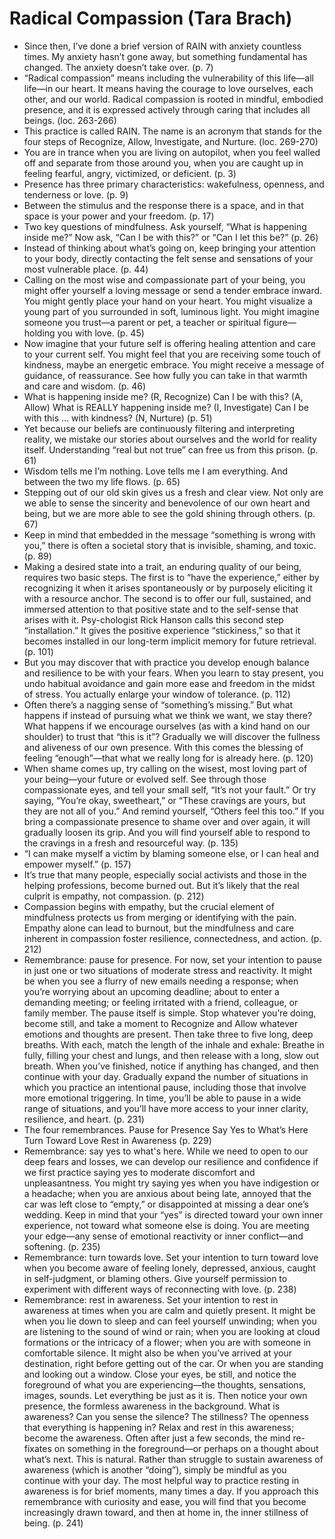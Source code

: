 # Radical Compassion (Tara Brach)
* Since then, I’ve done a brief version of RAIN with anxiety countless times. My anxiety hasn’t gone away, but something fundamental has changed. The anxiety doesn’t take over. (p. 7)
* “Radical compassion” means including the vulnerability of this life—all life—in our heart. It means having the courage to love ourselves, each other, and our world. Radical compassion is rooted in mindful, embodied presence, and it is expressed actively through caring that includes all beings. (loc. 263-266)
* This practice is called RAIN. The name is an acronym that stands for the four steps of Recognize, Allow, Investigate, and Nurture. (loc. 269-270)
* You are in trance when you are living on autopilot, when you feel walled off and separate from those around you, when you are caught up in feeling fearful, angry, victimized, or deficient. (p. 3)
* Presence has three primary characteristics: wakefulness, openness, and tenderness or love. (p. 9)
* Between the stimulus and the response there is a space, and in that space is your power and your freedom. (p. 17)
* Two key questions of mindfulness. Ask yourself, “What is happening inside me?” Now ask, “Can I be with this?” or “Can I let this be?” (p. 26)
* Instead of thinking about what’s going on, keep bringing your attention to your body, directly contacting the felt sense and sensations of your most vulnerable place. (p. 44)
* Calling on the most wise and compassionate part of your being, you might offer yourself a loving message or send a tender embrace inward. You might gently place your hand on your heart. You might visualize a young part of you surrounded in soft, luminous light. You might imagine someone you trust—a parent or pet, a teacher or spiritual figure—holding you with love. (p. 45)
* Now imagine that your future self is offering healing attention and care to your current self. You might feel that you are receiving some touch of kindness, maybe an energetic embrace. You might receive a message of guidance, of reassurance. See how fully you can take in that warmth and care and wisdom. (p. 46)
* What is happening inside me? (R, Recognize) Can I be with this? (A, Allow) What is REALLY happening inside me? (I, Investigate) Can I be with this … with kindness? (N, Nurture) (p. 51)
* Yet because our beliefs are continuously filtering and interpreting reality, we mistake our stories about ourselves and the world for reality itself. Understanding “real but not true” can free us from this prison. (p. 61)
* Wisdom tells me I’m nothing. Love tells me I am everything. And between the two my life flows. (p. 65)
* Stepping out of our old skin gives us a fresh and clear view. Not only are we able to sense the sincerity and benevolence of our own heart and being, but we are more able to see the gold shining through others. (p. 67)
* Keep in mind that embedded in the message “something is wrong with you,” there is often a societal story that is invisible, shaming, and toxic. (p. 89)
* Making a desired state into a trait, an enduring quality of our being, requires two basic steps. The first is to “have the experience,” either by recognizing it when it arises spontaneously or by purposely eliciting it with a resource anchor. The second is to offer our full, sustained, and immersed attention to that positive state and to the self-sense that arises with it. Psy-chologist Rick Hanson calls this second step “installation.” It gives the positive experience “stickiness,” so that it becomes installed in our long-term implicit memory for future retrieval. (p. 101)
* But you may discover that with practice you develop enough balance and resilience to be with your fears. When you learn to stay present, you undo habitual avoidance and gain more ease and freedom in the midst of stress. You actually enlarge your window of tolerance. (p. 112)
* Often there’s a nagging sense of “something’s missing.” But what happens if instead of pursuing what we think we want, we stay there? What happens if we encourage ourselves (as with a kind hand on our shoulder) to trust that “this is it”? Gradually we will discover the fullness and aliveness of our own presence. With this comes the blessing of feeling “enough”—that what we really long for is already here. (p. 120)
* When shame comes up, try calling on the wisest, most loving part of your being—your future or evolved self. See through those compassionate eyes, and tell your small self, “It’s not your fault.” Or try saying, “You’re okay, sweetheart,” or “These cravings are yours, but they are not all of you.” And remind yourself, “Others feel this too.” If you bring a compassionate presence to shame over and over again, it will gradually loosen its grip. And you will find yourself able to respond to the cravings in a fresh and resourceful way. (p. 135)
* “I can make myself a victim by blaming someone else, or I can heal and empower myself.” (p. 157)
* It’s true that many people, especially social activists and those in the helping professions, become burned out. But it’s likely that the real culprit is empathy, not compassion. (p. 212)
* Compassion begins with empathy, but the crucial element of mindfulness protects us from merging or identifying with the pain. Empathy alone can lead to burnout, but the mindfulness and care inherent in compassion foster resilience, connectedness, and action. (p. 212)
* Remembrance: pause for presence. For now, set your intention to pause in just one or two situations of moderate stress and reactivity. It might be when you see a flurry of new emails needing a response; when you’re worrying about an upcoming deadline; about to enter a demanding meeting; or feeling irritated with a friend, colleague, or family member. The pause itself is simple. Stop whatever you’re doing, become still, and take a moment to Recognize and Allow whatever emotions and thoughts are present. Then take three to five long, deep breaths. With each, match the length of the inhale and exhale: Breathe in fully, filling your chest and lungs, and then release with a long, slow out breath. When you’ve finished, notice if anything has changed, and then continue with your day. Gradually expand the number of situations in which you practice an intentional pause, including those that involve more emotional triggering. In time, you’ll be able to pause in a wide range of situations, and you’ll have more access to your inner clarity, resilience, and heart. (p. 231)
* The four remembrances. Pause for Presence Say Yes to What’s Here Turn Toward Love Rest in Awareness (p. 229)
* Remembrance: say yes to what's here. While we need to open to our deep fears and losses, we can develop our resilience and confidence if we first practice saying yes to moderate discomfort and unpleasantness. You might try saying yes when you have indigestion or a headache; when you are anxious about being late, annoyed that the car was left close to “empty,” or disappointed at missing a dear one’s wedding. Keep in mind that your “yes” is directed toward your own inner experience, not toward what someone else is doing. You are meeting your edge—any sense of emotional reactivity or inner conflict—and softening. (p. 235)
* Remembrance: turn towards love. Set your intention to turn toward love when you become aware of feeling lonely, depressed, anxious, caught in self-judgment, or blaming others. Give yourself permission to experiment with different ways of reconnecting with love. (p. 238)
* Remembrance: rest in awareness. Set your intention to rest in awareness at times when you are calm and quietly present. It might be when you lie down to sleep and can feel yourself unwinding; when you are listening to the sound of wind or rain; when you are looking at cloud formations or the intricacy of a flower; when you are with someone in comfortable silence. It might also be when you’ve arrived at your destination, right before getting out of the car. Or when you are standing and looking out a window. Close your eyes, be still, and notice the foreground of what you are experiencing—the thoughts, sensations, images, sounds. Let everything be just as it is. Then notice your own presence, the formless awareness in the background. What is awareness? Can you sense the silence? The stillness? The openness that everything is happening in? Relax and rest in this awareness; become the awareness. Often after just a few seconds, the mind re-fixates on something in the foreground—or perhaps on a thought about what’s next. This is natural. Rather than struggle to sustain awareness of awareness (which is another “doing”), simply be mindful as you continue with your day. The most helpful way to practice resting in awareness is for brief moments, many times a day. If you approach this remembrance with curiosity and ease, you will find that you become increasingly drawn toward, and then at home in, the inner stillness of being. (p. 241)